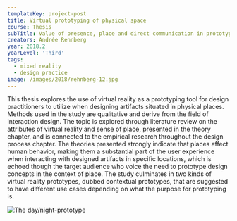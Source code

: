 ```yaml
---
templateKey: project-post
title: Virtual prototyping of physical space
course: Thesis
subTitle: Value of presence, place and direct communication in prototyping
creators: Andrée Rehnberg
year: 2018.2
yearLevel: 'Third'
tags:
  - mixed reality
  - design practice
image: /images/2018/rehnberg-12.jpg
---
```


This thesis explores the use of virtual reality as a prototyping tool for design practitioners to utilize when designing artifacts situated in physical places. Methods used in the study are qualitative and derive from the field of interaction design. The topic is explored through literature review on the attributes of virtual reality and sense of place, presented in the theory chapter, and is connected to the empirical research throughout the design process chapter. The theories presented strongly indicate that places affect human behavior, making them a substantial part of the user experience when interacting with designed artifacts in specific locations, which is echoed though the target audience who voice the need to prototype design concepts in the context of place. The study culminates in two kinds of virtual reality prototypes, dubbed contextual prototypes, that are suggested to have different use cases depending on what the purpose for prototyping is.


![The day/night-prototype](/images/2018/rehnberg-12.jpg 'The day/night-prototype')
